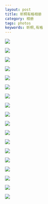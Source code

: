 ```yaml
---
layout: post
title: 昕桐有格相册
category: 相册
tags: photos
keywords: 昕桐,有格
---
```

<a><img src="{{youge.icu}}/images/20210901/red1 (1).jpg"></a>

<a><img src="{{youge.icu}}/images/20210901/red1 (2).jpg"></a>

<a><img src="{{youge.icu}}/images/20210901/red1 (3).jpg"></a>

<a><img src="{{youge.icu}}/images/20210901/red1 (4).jpg"></a>

<a><img src="{{youge.icu}}/images/20210901/red1 (5).jpg"></a>

<a><img src="{{youge.icu}}/images/20210901/xintong (1).jpg"></a>

<a><img src="{{youge.icu}}/images/20210901/xintong (2).jpg"></a>

<a><img src="{{youge.icu}}/images/20210901/xintong (3).jpg"></a>

<a><img src="{{youge.icu}}/images/20210901/xintong (4).jpg"></a>

<a><img src="{{youge.icu}}/images/20210901/xintong (5).jpg"></a>

<a><img src="{{youge.icu}}/images/20210901/hezhao1 (1).jpg"></a>

<a><img src="{{youge.icu}}/images/20210901/hezhao1 (2).jpg"></a>

<a><img src="{{youge.icu}}/images/20210901/hezhao1 (3).jpg"></a>

<a><img src="{{youge.icu}}/images/20210901/he91.jpg"></a>

<a><img src="{{youge.icu}}/images/20210901/youge91 (1).jpg"></a>

<a><img src="{{youge.icu}}/images/20210901/youge91 (2).jpg"></a>

<a><img src="{{youge.icu}}/images/20210901/youge91 (3).jpg"></a>

<a><img src="{{youge.icu}}/images/20210901/youge91 (4).jpg"></a>
